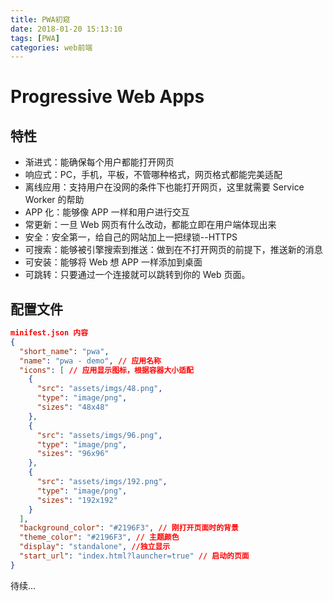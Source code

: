 ```yaml
---
title: PWA初窥
date: 2018-01-20 15:13:10
tags: [PWA]
categories: web前端
---
```

# Progressive Web Apps

## 特性

* 渐进式：能确保每个用户都能打开网页
* 响应式：PC，手机，平板，不管哪种格式，网页格式都能完美适配
* 离线应用：支持用户在没网的条件下也能打开网页，这里就需要 Service Worker 的帮助
* APP 化：能够像 APP 一样和用户进行交互
* 常更新：一旦 Web 网页有什么改动，都能立即在用户端体现出来
* 安全：安全第一，给自己的网站加上一把绿锁--HTTPS
* 可搜索：能够被引擎搜索到推送：做到在不打开网页的前提下，推送新的消息
* 可安装：能够将 Web 想 APP 一样添加到桌面
* 可跳转：只要通过一个连接就可以跳转到你的 Web 页面。

## 配置文件

```json
minifest.json 内容
{
  "short_name": "pwa",
  "name": "pwa - demo", // 应用名称
  "icons": [ // 应用显示图标，根据容器大小适配
    {
      "src": "assets/imgs/48.png",
      "type": "image/png",
      "sizes": "48x48"
    },
    {
      "src": "assets/imgs/96.png",
      "type": "image/png",
      "sizes": "96x96"
    },
    {
      "src": "assets/imgs/192.png",
      "type": "image/png",
      "sizes": "192x192"
    }
  ],
  "background_color": "#2196F3", // 刚打开页面时的背景
  "theme_color": "#2196F3", // 主题颜色
  "display": "standalone", //独立显示
  "start_url": "index.html?launcher=true" // 启动的页面
}
```

待续...